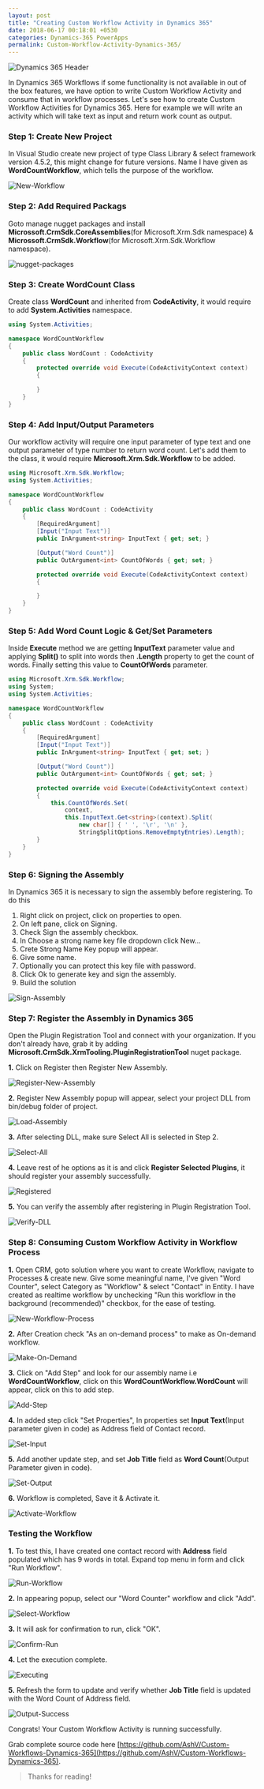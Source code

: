 ```yaml
---
layout: post
title: "Creating Custom Workflow Activity in Dynamics 365"
date: 2018-06-17 00:18:01 +0530
categories: Dynamics-365 PowerApps
permalink: Custom-Workflow-Activity-Dynamics-365/
---
```


![Dynamics 365 Header](assets/2018-06-25/ms-dynamics-365-header.webp)

In Dynamics 365 Workflows if some functionality is not available in out of the box features, we have option to write Custom Workflow Activity and consume that in workflow processes. Let's see how to create Custom Workflow Activities for Dynamics 365. Here for example we will write an activity which will take text as input and return work count as output.

### Step 1: Create New Project

In Visual Studio create new project of type Class Library & select framework version 4.5.2, this might change for future versions. Name I have given as **WordCountWorkflow**, which tells the purpose of the workflow.

![New-Workflow](assets/2018-06-17/New-Workflow.png)

### Step 2: Add Required Packags

Goto manage nugget packages and install **Microssoft.CrmSdk.CoreAssemblies**(for Microsoft.Xrm.Sdk namespace) & **Microssoft.CrmSdk.Workflow**(for Microsoft.Xrm.Sdk.Workflow namespace).

![nugget-packages](assets/2018-06-17/nugget-packages.png)

### Step 3: Create WordCount Class

Create class **WordCount** and inherited from **CodeActivity**, it would require to add **System.Activities** namespace.

```csharp
using System.Activities;

namespace WordCountWorkflow
{
    public class WordCount : CodeActivity
    {
        protected override void Execute(CodeActivityContext context)
        {

        }
    }
}
```

### Step 4: Add Input/Output Parameters

Our workflow activity will require one input parameter of type text and one output parameter of type number to return word count. Let's add them to the class, it would require **Microsoft.Xrm.Sdk.Workflow** to be added.

```csharp
using Microsoft.Xrm.Sdk.Workflow;
using System.Activities;

namespace WordCountWorkflow
{
    public class WordCount : CodeActivity
    {
        [RequiredArgument]
        [Input("Input Text")]
        public InArgument<string> InputText { get; set; }

        [Output("Word Count")]
        public OutArgument<int> CountOfWords { get; set; }

        protected override void Execute(CodeActivityContext context)
        {

        }
    }
}
```

### Step 5: Add Word Count Logic & Get/Set Parameters 

Inside **Execute** method we are getting **InputText** parameter value and applying **Split()** to split into words then **.Length** property to get the count of words. Finally setting this value to **CountOfWords** parameter.

```csharp
using Microsoft.Xrm.Sdk.Workflow;
using System;
using System.Activities;

namespace WordCountWorkflow
{
    public class WordCount : CodeActivity
    {
        [RequiredArgument]
        [Input("Input Text")]
        public InArgument<string> InputText { get; set; }

        [Output("Word Count")]
        public OutArgument<int> CountOfWords { get; set; }

        protected override void Execute(CodeActivityContext context)
        {
            this.CountOfWords.Set(
                context,
                this.InputText.Get<string>(context).Split(
                    new char[] { ' ', '\r', '\n' },
                    StringSplitOptions.RemoveEmptyEntries).Length);
        }
    }
}
```

### Step 6: Signing the Assembly

In Dynamics 365 it is necessary to sign the assembly before registering. To do this
1. Right click on project, click on properties to open.
2. On left pane, click on Signing.
3. Check Sign the assembly checkbox.
4. In Choose a strong name key file dropdown click New...
5. Crete Strong Name Key popup will appear.
6. Give some name.
7. Optionally you can protect this key file with password.
8. Click Ok to generate key and sign the assembly.
9. Build the solution

![Sign-Assembly](assets/2018-06-17/Sign-Assembly.png)

### Step 7: Register the Assembly in Dynamics 365

Open the Plugin Registration Tool and connect with your organization. If you don't already have, grab it by adding **Microsoft.CrmSdk.XrmTooling.PluginRegistrationTool** nuget package.

**1.** Click on Register then Register New Assembly.

![Register-New-Assembly](assets/2018-06-17/Register-New-Assembly.png)

**2.** Register New Assembly popup will appear, select your project DLL from bin/debug folder of project.

![Load-Assembly](assets/2018-06-17/Load-Assembly.png)

**3.** After selecting DLL, make sure Select All is selected in Step 2.

![Select-All](assets/2018-06-17/Select-All.png)

**4.** Leave rest of he options as it is and click **Register Selected Plugins**, it should register your assembly successfully.

![Registered](assets/2018-06-17/Registered.png)

**5.** You can verify the assembly after registering in Plugin Registration Tool.

![Verify-DLL](assets/2018-06-17/Verify-DLL.png)

### Step 8: Consuming Custom Workflow Activity in Workflow Process

**1.** Open CRM, goto solution where you want to create Workflow, navigate to Processes & create new. Give some meaningful name, I've given "Word Counter", select Category as "Workflow" & select "Contact" in Entity. I have created as realtime workflow by unchecking "Run this workflow in the background (recommended)" checkbox, for the ease of testing.

![New-Workflow-Process](assets/2018-06-17/New-Workflow-Process.png)

**2.** After Creation check "As an on-demand process" to make as On-demand workflow.

![Make-On-Demand](assets/2018-06-17/Make-On-Demand.png)

**3.** Click on "Add Step" and look for our assembly name i.e **WordCountWorkflow**, click on this **WordCountWorkflow.WordCount** will appear, click on this to add step.

![Add-Step](assets/2018-06-17/Add-Step.png)

**4.** In added step click "Set Properties", In properties set **Input Text**(Input parameter given in code) as Address field of Contact record.

![Set-Input](assets/2018-06-17/Set-Input.png)

**5.** Add another update step, and set **Job Title** field as **Word Count**(Output Parameter given in code).

![Set-Output](assets/2018-06-17/Set-Output.png)

**6.** Workflow is completed, Save it & Activate it.

![Activate-Workflow](assets/2018-06-17/Activate-Workflow.png)

### Testing the Workflow

**1.** To test this, I have created one contact record with **Address** field populated which has 9 words in total. Expand top menu in form and click "Run Workflow". 

![Run-Workflow](assets/2018-06-17/Run-Workflow.png)

**2.** In appearing popup, select our "Word Counter" workflow and click "Add".

![Select-Workflow](assets/2018-06-17/Select-Workflow.png)

**3.** It will ask for confirmation to run, click "OK".

![Confirm-Run](assets/2018-06-17/Confirm-Run.png)

**4.** Let the execution complete.

![Executing](assets/2018-06-17/Executing.png)

**5.** Refresh the form to update and verify whether **Job Title** field is updated with the Word Count of Address field. 

![Output-Success](assets/2018-06-17/Output-Success.png)

Congrats! Your Custom Workflow Activity is running successfully.

Grab complete source code here [https://github.com/AshV/Custom-Workflows-Dynamics-365](https://github.com/AshV/Custom-Workflows-Dynamics-365).

> Thanks for reading!